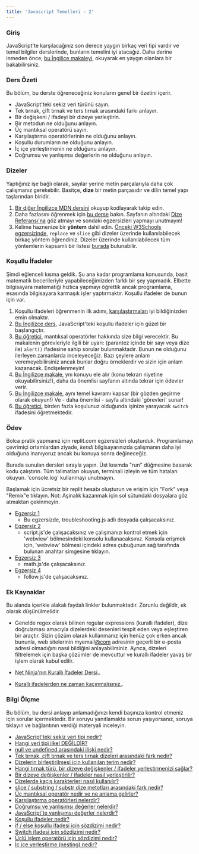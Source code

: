 ```yaml
---
title: 'Javascript Temelleri - 2'
---
```


### Giriş

JavaScript'te karşılacağınız son derece yaygın birkaç veri tipi vardır ve temel bilgiler derslerinde, bunların temelini iyi atacağız. Daha derine inmeden önce, [bu İngilice makaleyi](http://javascript.info/types), okuyarak en yaygın olanlara bir bakabilirsiniz.


### Ders Özeti

Bu bölüm, bu derste öğreneceğiniz konuların genel bir özetini içerir.

- JavaScript'teki sekiz veri türünü sayın.
- Tek tırnak, çift tırnak ve ters tırnak arasındaki farkı anlayın.
- Bir değişkeni / ifadeyi bir dizeye yerleştirin.
- Bir metodun ne olduğunu anlayın.
- Üç mantıksal operatörü sayın.
- Karşılaştırma operatörlerinin ne olduğunu anlayın.
- Koşullu durumların ne olduğunu anlayın.
- İç içe yerleştirmenin ne olduğunu anlayın.
- Doğrumsu ve yanlışımsı değerlerin ne olduğunu anlayın.

### Dizeler

Yaptığınız işe bağlı olarak, sayılar yerine metin parçalarıyla daha çok çalışmanız gerekebilir. Basitçe, __dize__ bir metin parçasıdır ve dilin temel yapı taşlarından biridir.

1.  [Bir diğer İngilizce MDN dersini](https://developer.mozilla.org/tr/docs/Learn/JavaScript/First_steps/Strings) okuyup kodlayarak takip edin.
2. Daha fazlasını öğrenmek için [bu derse](https://www.w3schools.com/js/js_string_methods.asp) bakın. Sayfanın altındaki [Dize Referansı'na](https://www.w3schools.com/jsref/jsref_obj_string.asp) göz atmayı ve sondaki egzersizleri yapmayı unutmayın!
3. Kelime haznenize bir __yöntem__ dahil edin. [Önceki W3Schools egzersizinde](https://www.w3schools.com/js/js_string_methods.asp), `replace` ve `slice` gibi dizeler üzerinde kullanılabilecek birkaç yöntem öğrendiniz. Dizeler üzerinde kullanılabilecek tüm yöntemlerin kapsamlı bir listesi [burada](https://developer.mozilla.org/tr/docs/Web/JavaScript/Reference/Global_Objects/String) bulunabilir.

### Koşullu İfadeler

Şimdi eğlenceli kısma geldik. Şu ana kadar programlama konusunda, basit matematik becerileriyle yapabileceğimizden farklı bir şey yapmadık. Elbette bilgisayara matematiği hızlıca yapmayı öğrettik ancak programlama, esasında bilgisayara karmaşık işler yaptırmaktır. Koşullu ifadeler de bunun için var.

1. Koşullu ifadeleri öğrenmenin ilk adımı, [karşılaştırmaları](http://javascript.info/comparison) iyi bildiğinizden emin olmaktır. 
2. [Bu İngilizce ders](https://www.w3schools.com/js/js_if_else.asp), JavaScript'teki koşullu ifadeler için güzel bir başlangıçtır.
3. [Bu öğretici](http://javascript.info/logical-operators), mantıksal operatörler hakkında size bilgi verecektir. Bu makalenin görevleriyle ilgili bir uyarı: (parantez içinde bir sayı veya dize ile) `alert()` ifadesine sahip sorular bulunmaktadır. Bunun ne olduğunu ilerleyen zamanlarda inceleyeceğiz. Bazı şeylere anlam veremeyebilirsiniz ancak bunlar doğru örneklerdir ve sizin için anlam kazanacak. Endişelenmeyin!
4. [Bu İngilizce makale](https://developer.mozilla.org/en-US/docs/Learn/JavaScript/Building_blocks/conditionals), ynı konuyu ele alır (konu tekrarı niyetine okuyabilirsiniz!), daha da önemlisi sayfanın altında tekrar için ödevler verir.
5. [Bu İngilizce makale](http://javascript.info/ifelse), aynı temel kavramı kapsar (bir gözden geçirme olarak okuyun!) Ve - daha önemlisi - sayfa altındaki 'görevleri' sunar!
6. [Bu öğretici](https://www.digitalocean.com/community/tutorials/how-to-use-the-switch-statement-in-javascript), birden fazla koşulunuz olduğunda işinize yarayacak `switch`  ifadesini öğretmektedir.

### Ödev

<div class="lesson-content__panel" markdown="1">

Bolca pratik yapmanız için replit.com egzersizleri oluşturduk. Programlamayı çevrimiçi ortamlardan ziyade, _kendi_ bilgisayarınızda çalışmanın daha iyi olduğuna inanıyoruz ancak bu konuya sonra değineceğiz.

Burada sunulan dersleri sırayla yapın. Üst kısımda "run" düğmesine basarak kodu çalıştırın. Tüm talimatları okuyun, terminali izleyin ve tüm hataları okuyun. 'console.log' kullanmayı unutmayın.

Başlamak için ücretsiz bir replit hesabı oluşturun ve erişim için "Fork" veya "Remix"e tıklayın.
Not: Aşinalık kazanmak için sol sütundaki dosyalara göz atmaktan çekinmeyin.

- [Egzersiz 1](https://replit.com/@OdinProject/troubleshooting#troubleshooting.js)
  - Bu egzersizde, troubleshooting.js adlı dosyada çalışacaksınız.
- [Egzersiz 2](https://replit.com/@OdinProject/enter-a-number#script.js)
  - script.js'de çalışacaksınız ve çalışmanızı kontrol etmek için 'webview' bölmesindeki konsolu kullanacaksınız. Konsola erişmek için, 'webview' bölmesi içindeki adres çubuğunun sağ tarafında bulunan anahtar simgesine tıklayın.
- [Egzersiz 3](https://replit.com/@OdinProject/lets-do-some-math#math.js)
  - math.js'de çalışacaksınız.
- [Egzersiz 4](https://replit.com/@OdinProject/direction-follow#follow.js)
  - follow.js'de çalışacaksınız.

</div>

### Ek Kaynaklar

Bu alanda içerikle alakalı faydalı linkler bulunmaktadır. Zorunlu değildir, ek olarak düşünülmelidir.

- Genelde regex olarak bilinen regular expressions (kurallı ifadeler), dize doğrulaması amacıyla dizelerdeki desenleri tespit eden veya eşleştiren bir araçtır. Sizin çözüm olarak kullanmanız için henüz çok erken ancak bununla, web sitelerinin myemail[@com](https://github.com/com) adresinin geçerli bir e-posta adresi olmadığını nasıl bildiğini anlayabilirsiniz. Ayrıca, dizeleri filtrelemek için başka çözümler de mevcuttur ve kurallı ifadeler yavaş bir işlem olarak kabul edilir.

- [Net Ninja'nın Kurallı İfadeler Dersi.](https://www.youtube.com/playlist?list=PL4cUxeGkcC9g6m_6Sld9Q4jzqdqHd2HiD).
- [Kurallı ifadelerden ne zaman kaçınmalısınız.](https://softwareengineering.stackexchange.com/questions/113237/when-you-should-not-use-regular-expressions).

### Bilgi Ölçme

Bu bölüm, bu dersi anlayıp anlamadığınızı kendi başınıza kontrol etmeniz için sorular içermektedir. Bir soruyu yanıtlamakta sorun yaşıyorsanız, soruya tıklayın ve bağlantının verdiği materyali inceleyin.

- [JavaScript'teki sekiz veri tipi nedir?](https://javascript.info/types#summary)
- [Hangi veri tipi ilkel DEĞİLDİR?](https://javascript.info/types#objects-and-symbols)
- [null ve undefined arasındaki ilişki nedir?](https://javascript.info/types#the-null-value)
- [Tek tırnak, çift tırnak ve ters tırnak dizeleri arasındaki fark nedir?](https://developer.mozilla.org/en-US/docs/Learn/JavaScript/First_steps/Strings#single_quotes_vs._double_quotes)
- [Dizelerin birleştirilmesi için kullanılan terim nedir?](https://developer.mozilla.org/en-US/docs/Learn/JavaScript/First_steps/Strings#concatenating_strings)
- [Hangi tırnak türü, bir dizeye değişkenler / ifadeler yerleştirmenizi sağlar?](https://developer.mozilla.org/en-US/docs/Learn/JavaScript/First_steps/Strings#concatenating_strings)
- [Bir dizeye değişkenler / ifadeler nasıl yerleştirilir?](https://developer.mozilla.org/en-US/docs/Learn/JavaScript/First_steps/Strings#concatenating_strings)
- [Dizelerde kaçış karakterleri nasıl kullanılır?](https://developer.mozilla.org/en-US/docs/Learn/JavaScript/First_steps/Strings#escaping_characters_in_a_string)
- [slice / substring / substr dize metotları arasındaki fark nedir?](https://www.w3schools.com/js/js_string_methods.asp)
- [Üç mantıksal operatör nedir ve ne anlama gelirler?](http://javascript.info/logical-operators)
- [Karşılaştırma operatörleri nelerdir?](https://javascript.info/comparison)
- [Doğrumsu ve yanlışımsı değerler nelerdir?](https://javascript.info/ifelse#boolean-conversion)
- [JavaScript'te yanlışımsı değerler nelerdir?](https://javascript.info/ifelse#boolean-conversion)
- [Koşullu ifadeler nedir?](https://www.w3schools.com/js/js_if_else.asp)
- [if / else koşullu ifadesi için sözdizimi nedir?](https://developer.mozilla.org/en-US/docs/Learn/JavaScript/Building_blocks/conditionals#basic_if...else_syntax)
- [Switch ifadesi için sözdizimi nedir?](https://developer.mozilla.org/en-US/docs/Learn/JavaScript/Building_blocks/conditionals#switch_statements)
- [Üçlü işlem operatörü için sözdizimi nedir?](https://developer.mozilla.org/en-US/docs/Learn/JavaScript/Building_blocks/conditionals#ternary_operator)
- [İç içe yerleştirme (nesting) nedir?](https://developer.mozilla.org/en-US/docs/Learn/JavaScript/Building_blocks/conditionals#nesting_if...else)